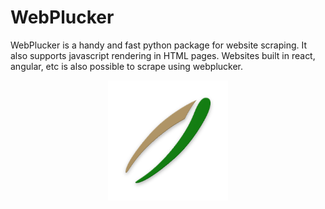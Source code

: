 # WebPlucker
WebPlucker is a handy and fast python package for website scraping. It also supports javascript rendering in HTML pages.
Websites built in react, angular, etc is also possible to scrape using webplucker.

<p align="center">
  
<img alt="WebPlucker" src="https://raw.githubusercontent.com/shivjeetbhullar/webplucker/main/ic_launcher.png">
  
</p>
